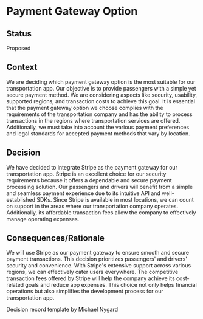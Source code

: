 # Payment Gateway Option

## Status
Proposed

## Context
We are deciding which payment gateway option is the most suitable for our transportation app. Our objective is to provide passengers with a simple yet secure payment method. We are considering aspects like security, usability, supported regions, and transaction costs to achieve this goal. It is essential that the payment gateway option we choose complies with the requirements of the transportation company and has the ability to process transactions in the regions where transportation services are offered. Additionally, we must take into account the various payment preferences and legal standards for accepted payment methods that vary by location.

## Decision
We have decided to integrate Stripe as the payment gateway for our transportation app. Stripe is an excellent choice for our security requirements because it offers a dependable and secure payment processing solution. Our passengers and drivers will benefit from a simple and seamless payment experience due to its intuitive API and well-established SDKs. Since Stripe is available in most locations, we can count on support in the areas where our transportation company operates. Additionally, its affordable transaction fees allow the company to effectively manage operating expenses.

## Consequences/Rationale
We will use Stripe as our payment gateway to ensure smooth and secure payment transactions. This decision prioritizes passengers' and drivers' security and convenience. With Stripe's extensive support across various regions, we can effectively cater users everywhere. The competitive transaction fees offered by Stripe will help the company achieve its cost-related goals and reduce app expenses. This choice not only helps financial operations but also simplifies the development process for our transportation app.

Decision record template by Michael Nygard